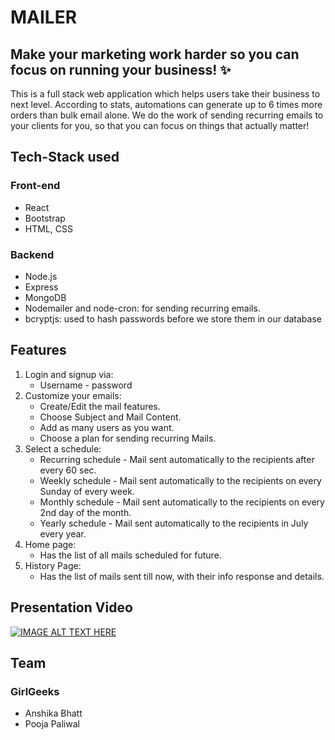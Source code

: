 # MAILER
## Make your marketing work harder so you can focus on running your business! ✨
This is a full stack web application which helps users take their business to next level. According to stats, automations can generate up to 6 times more orders than bulk email alone.
We do the work of sending recurring emails to your clients for you, so that you can focus on things that actually matter!

## Tech-Stack used
### Front-end
* React
* Bootstrap
* HTML, CSS

### Backend
* Node.js
* Express
* MongoDB
* Nodemailer and node-cron: for sending recurring emails.
* bcryptjs: used to hash passwords before we store them in our database

## Features
1) Login and signup via:
    - Username - password
2) Customize your emails: 
    - Create/Edit the mail features.
    - Choose Subject and Mail Content.
    - Add as many users as you want.
    - Choose a plan for sending recurring Mails.
 3) Select a schedule: 
     - Recurring schedule - Mail sent automatically to the recipients after every 60 sec.
     - Weekly schedule - Mail sent automatically to the recipients on every Sunday of every week.
     - Monthly schedule - Mail sent automatically to the recipients on every 2nd day of the month.
     - Yearly schedule - Mail sent automatically to the recipients in July every year. 
 4) Home page:
     - Has the list of all mails scheduled for future.
 5) History Page:
     - Has the list of mails sent till now, with their info response and details.

## Presentation Video
[![IMAGE ALT TEXT HERE](https://img.youtube.com/vi/hyvRlOQSzHE/0.jpg)](https://www.youtube.com/watch?v=hyvRlOQSzHE)
## Team
### GirlGeeks
* Anshika Bhatt
* Pooja Paliwal
